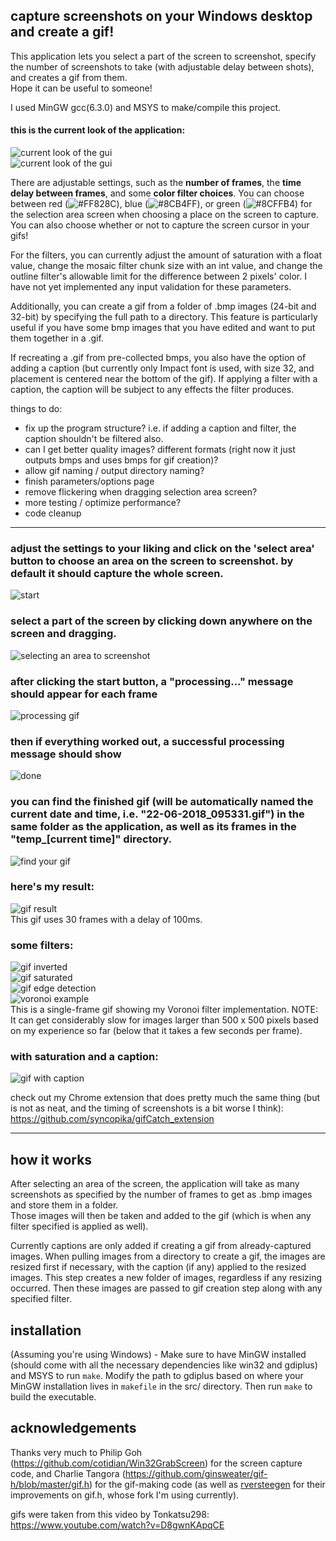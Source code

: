 ## capture screenshots on your Windows desktop and create a gif!    
    
This application lets you select a part of the screen to screenshot, specify the number of screenshots to take (with adjustable delay between shots), and creates a gif from them.    
Hope it can be useful to someone!    
    
I used MinGW gcc(6.3.0) and MSYS to make/compile this project.    
    
#### this is the current look of the application:     
![current look of the gui](screenshots/current.png "current look")    
![current look of the gui](screenshots/current_parameters_page.png "current look (parameters page)")    
 
There are adjustable settings, such as the <b>number of frames</b>, the <b>time delay between frames</b>, and some <b>color filter choices</b>.  You can choose between red (![#FF828C](https://via.placeholder.com/15/FF828C/000000?text=+)), blue (![#8CB4FF](https://via.placeholder.com/15/8CB4FF/000000?text=+)), or green (![#8CFFB4](https://via.placeholder.com/15/8CFFB4/000000?text=+)) for the selection area screen when choosing a place on the screen to capture.
You can also choose whether or not to capture the screen cursor in your gifs!   
    
For the filters, you can currently adjust the amount of saturation with a float value, change the mosaic filter chunk size with an int value, and change the outline filter's allowable limit for the difference between 2 pixels' color. I have not yet implemented any input validation for these parameters.    
    
Additionally, you can create a gif from a folder of .bmp images (24-bit and 32-bit) by specifying the full path to a directory. This feature is particularly useful if you have some bmp images that you have edited and want to put them together in a .gif.
    
If recreating a .gif from pre-collected bmps, you also have the option of adding a caption (but currently only Impact font is used, with size 32, and placement is centered near the bottom of the gif). If applying a filter with a caption, the caption will be subject to any effects the filter produces.    
    
things to do:    
- fix up the program structure? i.e. if adding a caption and filter, the caption shouldn't be filtered also.    
- can I get better quality images? different formats (right now it just outputs bmps and uses bmps for gif creation)?    
- allow gif naming / output directory naming?      
- finish parameters/options page    
- remove flickering when dragging selection area screen?    
- more testing / optimize performance?    
- code cleanup
      
- - -    
### adjust the settings to your liking and click on the 'select area' button to choose an area on the screen to screenshot. by default it should capture the whole screen.      
![start](screenshots/start.png "the gui")    
     
### select a part of the screen by clicking down anywhere on the screen and dragging.    
![selecting an area to screenshot](screenshots/selection.png "selecting an area to screenshot")    
    
### after clicking the start button, a "processing..." message should appear for each frame    
![processing gif](screenshots/processing.png "processing the gif")    
    
### then if everything worked out, a successful processing message should show 
![done](screenshots/process_successful.png "finished processing")    
    
### you can find the finished gif (will be automatically named the current date and time, i.e. "22-06-2018_095331.gif") in the same folder as the application, as well as its frames in the "temp_[current time]" directory.    
![find your gif](screenshots/done.png "find the gif and its frames")    
    
### here's my result:    
![gif result](screenshots/test.gif "f22! wow!'")    
This gif uses 30 frames with a delay of 100ms.    
    
### some filters:    
![gif inverted](screenshots/test_inverted.gif)    
![gif saturated](screenshots/test_saturated.gif)    
![gif edge detection](screenshots/test_edge_detect.gif)    
![voronoi example](screenshots/voronoi_example.gif)    
This is a single-frame gif showing my Voronoi filter implementation. NOTE: It can get considerably slow for images larger than 500 x 500 pixels based on my experience so far (below that it takes a few seconds per frame).    
    
### with saturation and a caption:    
![gif with caption](screenshots/caption_demo.gif)    
     
check out my Chrome extension that does pretty much the same thing (but is not as neat, and the timing of screenshots is a bit worse I think): https://github.com/syncopika/gifCatch_extension    
    
- - -    
## how it works    
After selecting an area of the screen, the application will take as many screenshots as specified by the number of frames to get as .bmp images and store them in a folder.    
Those images will then be taken and added to the gif (which is when any filter specified is applied as well).    
    
Currently captions are only added if creating a gif from already-captured images. When pulling images from a directory to create a gif, the images are resized first if necessary, with the caption (if any) applied to the resized images. This step creates a new folder of images, regardless if any resizing occurred. Then these images are passed to gif creation step along with any specified filter.    
    
## installation
(Assuming you're using Windows) - Make sure to have MinGW installed (should come with all the necessary dependencies like win32 and gdiplus) and MSYS to run `make`. Modify the path to gdiplus based on where your MinGW installation lives in `makefile` in the src/ directory. Then run `make` to build the executable.    
    
## acknowledgements
Thanks very much to Philip Goh (https://github.com/cotidian/Win32GrabScreen) for the screen capture code, and Charlie Tangora (https://github.com/ginsweater/gif-h/blob/master/gif.h) for the gif-making code (as well as [rversteegen](https://github.com/rversteegen/gif-h) for their improvements on gif.h, whose fork I'm using currently).    

gifs were taken from this video by Tonkatsu298: https://www.youtube.com/watch?v=D8gwnKApqCE   

